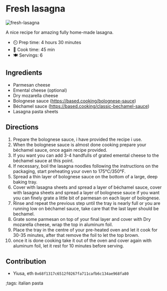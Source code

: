 # Fresh lasagna

![fresh-lasagna](pix/fresh-lasagna.webp)

A nice recipe for amazing fully home-made lasagna.

- ⏲️ Prep time: 4 hours 30 minutes
- 🍳 Cook time: 45 min
- 🍽️ Servings: 6

## Ingredients

- Parmesan cheese
- Emental cheese (optional)
- Dry mozarella cheese
- Bolognese sauce (https://based.cooking/bolognese-sauce)
- Béchamel sauce (https://based.cooking/classic-bechamel-sauce)
- Lasagna pasta sheets

## Directions

1. Prepare the bolognese sauce, i have provided the recipe i use.
2. When the bolognese sauce is almost done cooking prepare your béchamel sauce, once again recipe provided.
3. If you want you can add 3-4 handfulls of grated emental cheese to the béchamel sauce at this point.
4. If necessary, boil the lasagna noodles following the instructions on the packaging, start preheating your oven to 175°C/350°F.
5. Spread a thin layer of bolognese sauce on the bottom of a large, deep baking tray.
6. Cover with lasagna sheets and spread a layer of béchamel sauce, cover with lasagna sheets and spread a layer of bolognese sauce if you want you can finely grate a little bit of parmesan on each layer of bolognese.
7. Rinse and repeat the previous step until the tray is nearly full or you are running low on béchamel sauce, take care that the last layer should be bechamel.
8. Grate some parmesan on top of your final layer and cover with Dry mozarella cheese, wrap the top in aluminum foil.
9. Place the tray in the centre of your pre-heated oven and let it cook for 30-35 minutes, after that remove the foil to let the top brown.
10. once it is done cooking take it out of the oven and cover again with aluminum foil, let it rest for 10 minutes before serving.

## Contribution

- Yiusa, eth `0x68f1317c6512f0267fa711cafb6c134ae968fa80`

;tags: italian pasta 
